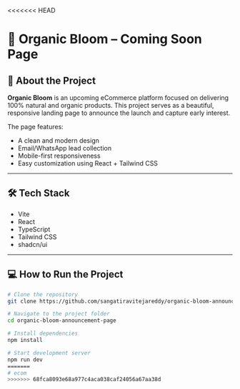 <<<<<<< HEAD
# 🌿 Organic Bloom – Coming Soon Page

## 🚀 About the Project

**Organic Bloom** is an upcoming eCommerce platform focused on delivering 100% natural and organic products. This project serves as a beautiful, responsive landing page to announce the launch and capture early interest.

The page features:
- A clean and modern design
- Email/WhatsApp lead collection
- Mobile-first responsiveness
- Easy customization using React + Tailwind CSS

---

## 🛠️ Tech Stack

- Vite
- React
- TypeScript
- Tailwind CSS
- shadcn/ui

---

## 💻 How to Run the Project

```bash
# Clone the repository
git clone https://github.com/sangatiravitejareddy/organic-bloom-announcement-page.git

# Navigate to the project folder
cd organic-bloom-announcement-page

# Install dependencies
npm install

# Start development server
npm run dev
=======
# ecom
>>>>>>> 68fca8093e68a977c4aca038caf24056a67aa38d
